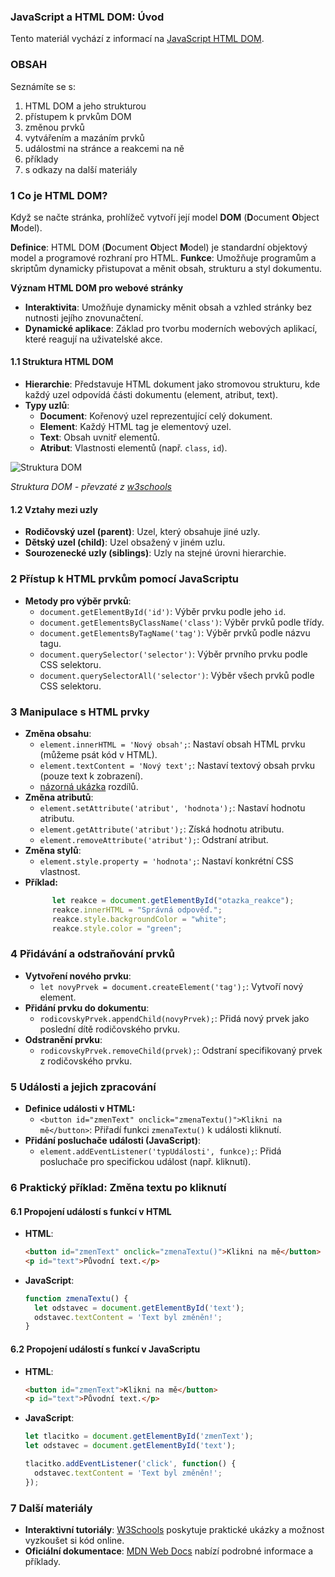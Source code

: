 ### **JavaScript a HTML DOM: Úvod**

Tento materiál vychází z informací na [JavaScript HTML DOM](https://www.w3schools.com/js/js_htmldom.asp).

### OBSAH
Seznámíte se s:
1. HTML DOM a jeho strukturou
1. přístupem k prvkům DOM
1. změnou prvků
1. vytvářením a mazáním prvků
1. událostmi na stránce a reakcemi na ně
1. příklady
1. s odkazy na další materiály

### **1 Co je HTML DOM?**
Když se načte stránka, prohlížeč vytvoří její model **DOM** (**D**ocument **O**bject **M**odel). 

**Definice**: HTML DOM (**D**ocument **O**bject **M**odel) je standardní objektový model a programové rozhraní pro HTML.
**Funkce**: Umožňuje programům a skriptům dynamicky přistupovat a měnit obsah, strukturu a styl dokumentu.

**Význam HTML DOM pro webové stránky**
- **Interaktivita**: Umožňuje dynamicky měnit obsah a vzhled stránky bez nutnosti jejího znovunačtení.
- **Dynamické aplikace**: Základ pro tvorbu moderních webových aplikací, které reagují na uživatelské akce.

#### **1.1 Struktura HTML DOM**
- **Hierarchie**: Představuje HTML dokument jako stromovou strukturu, kde každý uzel odpovídá části dokumentu (element, atribut, text).
- **Typy uzlů**:
  - **Document**: Kořenový uzel reprezentující celý dokument.
  - **Element**: Každý HTML tag je elementový uzel.
  - **Text**: Obsah uvnitř elementů.
  - **Atribut**: Vlastnosti elementů (např. `class`, `id`).

![Struktura DOM](https://www.w3schools.com/whatis/img_htmltree.gif "Struktura DOM")

*Struktura DOM - převzaté z [w3schools](https://www.w3schools.com/js/js_htmldom.asp)*

#### **1.2 Vztahy mezi uzly**
- **Rodičovský uzel (parent)**: Uzel, který obsahuje jiné uzly.
- **Dětský uzel (child)**: Uzel obsažený v jiném uzlu.
- **Sourozenecké uzly (siblings)**: Uzly na stejné úrovni hierarchie.

### **2 Přístup k HTML prvkům pomocí JavaScriptu**
- **Metody pro výběr prvků**:
  - `document.getElementById('id')`: Výběr prvku podle jeho `id`.
  - `document.getElementsByClassName('class')`: Výběr prvků podle třídy.
  - `document.getElementsByTagName('tag')`: Výběr prvků podle názvu tagu.
  - `document.querySelector('selector')`: Výběr prvního prvku podle CSS selektoru.
  - `document.querySelectorAll('selector')`: Výběr všech prvků podle CSS selektoru.

### **3 Manipulace s HTML prvky**
- **Změna obsahu**:
  - `element.innerHTML = 'Nový obsah';`: Nastaví obsah HTML prvku (můžeme psát kód v HTML).
  - `element.textContent = 'Nový text';`: Nastaví textový obsah prvku (pouze text k zobrazení).
  - [názorná ukázka](https://www.w3schools.com/jsref/prop_node_textcontent.asp) rozdílů.
- **Změna atributů**:
  - `element.setAttribute('atribut', 'hodnota');`: Nastaví hodnotu atributu.
  - `element.getAttribute('atribut');`: Získá hodnotu atributu.
  - `element.removeAttribute('atribut');`: Odstraní atribut.
- **Změna stylů**:
  - `element.style.property = 'hodnota';`: Nastaví konkrétní CSS vlastnost.
- **Příklad:**
  ```javascript
        let reakce = document.getElementById("otazka_reakce");
        reakce.innerHTML = "Správná odpověď.";
        reakce.style.backgroundColor = "white";
        reakce.style.color = "green";
  ```
### **4 Přidávání a odstraňování prvků**
- **Vytvoření nového prvku**:
  - `let novyPrvek = document.createElement('tag');`: Vytvoří nový element.
- **Přidání prvku do dokumentu**:
  - `rodicovskyPrvek.appendChild(novyPrvek);`: Přidá nový prvek jako poslední dítě rodičovského prvku.
- **Odstranění prvku**:
  - `rodicovskyPrvek.removeChild(prvek);`: Odstraní specifikovaný prvek z rodičovského prvku.

### **5 Události a jejich zpracování**
- **Definice události v HTML:**
  - `<button id="zmenText" onclick="zmenaTextu()">Klikni na mě</button>`: Přiřadí funkci `zmenaTextu()` k události kliknutí.
- **Přidání posluchače události (JavaScript)**:
  - `element.addEventListener('typUdálosti', funkce);`: Přidá posluchače pro specifickou událost (např. kliknutí).

### **6 Praktický příklad: Změna textu po kliknutí**
#### 6.1 Propojení událostí s funkcí v HTML
- **HTML**:
  ```html
  <button id="zmenText" onclick="zmenaTextu()">Klikni na mě</button>
  <p id="text">Původní text.</p>
  ```
- **JavaScript**:
  ```javascript
  function zmenaTextu() {
    let odstavec = document.getElementById('text');
    odstavec.textContent = 'Text byl změněn!';
  }
  ```

#### 6.2 Propojení událostí s funkcí v JavaScriptu
- **HTML**:
  ```html
  <button id="zmenText">Klikni na mě</button>
  <p id="text">Původní text.</p>
  ```
- **JavaScript**:
  ```javascript
  let tlacitko = document.getElementById('zmenText');
  let odstavec = document.getElementById('text');

  tlacitko.addEventListener('click', function() {
    odstavec.textContent = 'Text byl změněn!';
  });
  ```

### **7 Další materiály**
- **Interaktivní tutoriály**: [W3Schools](https://www.w3schools.com/js/js_htmldom.asp) poskytuje praktické ukázky a možnost vyzkoušet si kód online.
- **Oficiální dokumentace**: [MDN Web Docs](https://developer.mozilla.org/cs/docs/Web/API/Document_Object_Model) nabízí podrobné informace a příklady.
